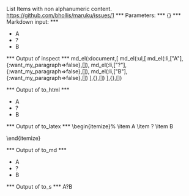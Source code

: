 List Items with non alphanumeric content. https://github.com/bhollis/maruku/issues/1
*** Parameters: ***
{}
*** Markdown input: ***
* A
* ?
* B

*** Output of inspect ***
md_el(:document,[
  md_el(:ul,[
    md_el(:li,["A"],{:want_my_paragraph=>false},[]),
    md_el(:li,["?"],{:want_my_paragraph=>false},[]),
    md_el(:li,["B"],{:want_my_paragraph=>false},[])
  ],{},[])
],{},[])

*** Output of to_html ***
<ul>
<li>A</li>

<li>?</li>

<li>B</li>
</ul>

*** Output of to_latex ***
\begin{itemize}%
\item A
\item ?
\item B

\end{itemize}

*** Output of to_md ***
- A
- ?
- B

*** Output of to_s ***
A?B



